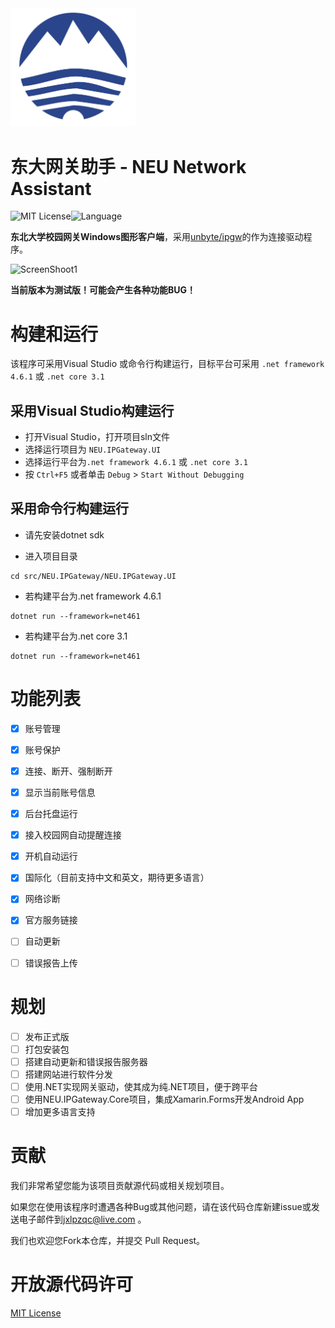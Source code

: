 <img src="https://raw.githubusercontent.com/jxlpzqc/ipgw-gui/master/Logo.png" alt="(NEU IPGateway Assistant) ipgw-gui" style="width:200px;" />

# 东大网关助手 - NEU Network Assistant

![MIT License](https://img.shields.io/badge/License-MIT-green.svg)![Language](https://img.shields.io/badge/Language-CSharp-blue.svg)

**东北大学校园网关Windows图形客户端**，采用[unbyte/ipgw](https://github.com/unbyte/ipgw)的作为连接驱动程序。

![ScreenShoot1](https://s1.ax1x.com/2020/09/10/wJWp7D.jpg)



**当前版本为测试版！可能会产生各种功能BUG！**  

# 构建和运行

该程序可采用Visual Studio 或命令行构建运行，目标平台可采用 `.net framework 4.6.1` 或 `.net core 3.1 `

## 采用Visual Studio构建运行

- 打开Visual Studio，打开项目sln文件
- 选择运行项目为 `NEU.IPGateway.UI`
- 选择运行平台为`.net framework 4.6.1` 或 `.net core 3.1`
- 按 `Ctrl+F5` 或者单击 `Debug` > `Start Without Debugging`

## 采用命令行构建运行

- 请先安装dotnet sdk

- 进入项目目录

```
cd src/NEU.IPGateway/NEU.IPGateway.UI
```

- 若构建平台为.net framework 4.6.1

```
dotnet run --framework=net461
```

- 若构建平台为.net core 3.1

```
dotnet run --framework=net461
```



# 功能列表

- [x] 账号管理
- [x] 账号保护
- [x] 连接、断开、强制断开
- [x] 显示当前账号信息
- [x] 后台托盘运行
- [x] 接入校园网自动提醒连接
- [x] 开机自动运行
- [x] 国际化（目前支持中文和英文，期待更多语言）
- [x] 网络诊断
- [x] 官方服务链接
- [ ] 自动更新
- [ ] 错误报告上传



# 规划

- [ ] 发布正式版
- [ ] 打包安装包
- [ ] 搭建自动更新和错误报告服务器
- [ ] 搭建网站进行软件分发
- [ ] 使用.NET实现网关驱动，使其成为纯.NET项目，便于跨平台
- [ ] 使用NEU.IPGateway.Core项目，集成Xamarin.Forms开发Android App
- [ ] 增加更多语言支持

# 贡献

我们非常希望您能为该项目贡献源代码或相关规划项目。

如果您在使用该程序时遭遇各种Bug或其他问题，请在该代码仓库新建issue或发送电子邮件到<jxlpzqc@live.com> 。

我们也欢迎您Fork本仓库，并提交 Pull Request。

# 开放源代码许可

[MIT License](https://github.com/jxlpzqc/ipgw-gui/blob/master/LICENSE)